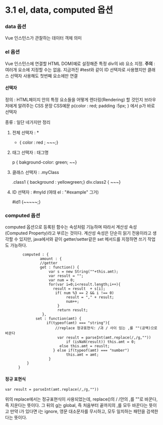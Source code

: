 3.1 el, data, computed 옵션
=================
### data 옵션
Vue 인스턴스가 관찰하는 데이터 객체 의미

### el 옵션
Vue 인스턴스에 연결할 HTML DOM(예로 설정해준 특정 div의 id) 요소 지정.
**주의** : 여러개 요소에 지정할 수는 없음. 지금까진 #test와 같이 ID 선택자로 사용했지만 클래스 선택자 사용해도 첫번째 요소에만 연결

#### 선택자
정의 : HTML페이지 안의 특정 요소들을 어떻게 렌더링(Rendering) 할 것인지 브라우저에게 알려주는 CSS 문장
CSS예문 p{color : red; padding :5px; } 에서 p가 바로 선택자

종류 : 일단 네가지만 정리

1. 전체 선택자 : *

	* { color : red ; ~~~;}	

2. 태그 선택자 : 태그명

	p { bakground-color: green; ~~}

3. 클래스 선택자 : .myClass

	.class1 { background : yellowgreen;}
	div.class2 { ~~~}

4. ID 선택자  : #myId (여태 el : "#example" 그거)

	#id1 {~~~~~;}

### computed 옵션

computed 옵션으로 등록된 함수는 속성처럼 기능하며 따라서 계산성 속성(Computed Property)라고 부르는 것이다.
계산성 속성은 단순히 읽기 전용이라고 생각할 수 있지만, java에서와 같이 getter/setter같은 set 메서드를 지정하면 쓰기 작업도 가능하다.

	        computed : {
            		amount : {
                	//getter 
                	get : function() {
                    	var s = new String(""+this.amt);
                    	var result = "";
                    	var num = 0;
                    	for(var i=0;i<result.length;i++){
      	                  result = result  + s[i];
             	           if( num %3 == 2 && i !== 0)
    	                        result = "," + result;
            		            num++;
            		        }
            		        return result;
           		     },
      	          set : function(amt) {
             	       if(typeof(amt) === "string"){
             	           //replace 정규표현식: /과 / 사이 있는 ,를 ""(공백)으로 바꾼다
                      		var result = parseInt(amt.replace(/,/g,""))
                	        	if (isNaN(result)) this.amt = 0;
           		             else this.amt = reuslt;
          		          } else if(typeof(amt) === "number")
        		                this.amt = amt;
            		    }
  	          }
      	  }

#### 정규 표현식

	var result = parseInt(amt.replace(/,/g,""))

위의 replace에서는 정규표현식이 사용되었는데, replace()의 / /안의 ,를 ""로 바꾼다, 즉 지운다는 뜻이다.
그 뒤의 g는 global, 즉 처음부터 끝까지의 ,를 모두 바꾼다는 뜻이고
만약 i가 있다면 i는 ignore, 영문 대소문자를 무시하고, 모두 일치하는 패턴을 검색한다는 뜻이다.